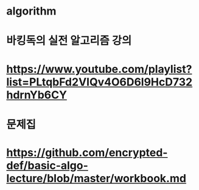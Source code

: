 # algorithm

# 바킹독의 실전 알고리즘 강의
# https://www.youtube.com/playlist?list=PLtqbFd2VIQv4O6D6l9HcD732hdrnYb6CY

# 문제집
# https://github.com/encrypted-def/basic-algo-lecture/blob/master/workbook.md
